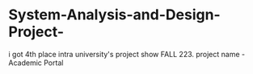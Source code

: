 # System-Analysis-and-Design-Project-
i got 4th place intra university's project show FALL 223.
project name - Academic Portal
